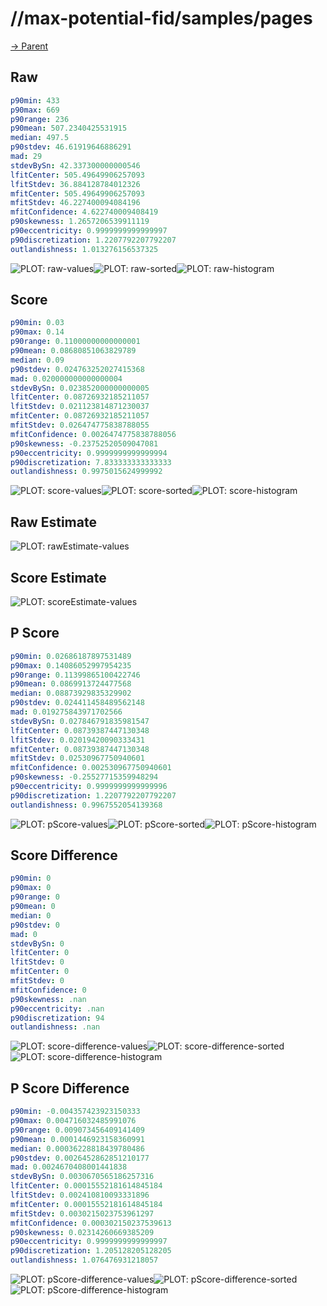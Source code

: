 
# //max-potential-fid/samples/pages

[→ Parent](../..)


## Raw


```yaml
p90min: 433
p90max: 669
p90range: 236
p90mean: 507.2340425531915
median: 497.5
p90stdev: 46.61919646886291
mad: 29
stdevBySn: 42.337300000000546
lfitCenter: 505.49649906257093
lfitStdev: 36.884128784012326
mfitCenter: 505.49649906257093
mfitStdev: 46.227400094084196
mfitConfidence: 4.622740009408419
p90skewness: 1.2657206539911119
p90eccentricity: 0.9999999999999997
p90discretization: 1.2207792207792207
outlandishness: 1.013276156537325

```

![PLOT: raw-values](./raw/values.svg)![PLOT: raw-sorted](./raw/sorted.svg)![PLOT: raw-histogram](./raw/histogram.svg)
## Score


```yaml
p90min: 0.03
p90max: 0.14
p90range: 0.11000000000000001
p90mean: 0.08680851063829789
median: 0.09
p90stdev: 0.024763252027415368
mad: 0.020000000000000004
stdevBySn: 0.023852000000000005
lfitCenter: 0.08726932185211057
lfitStdev: 0.021123814871230037
mfitCenter: 0.08726932185211057
mfitStdev: 0.026474775838788055
mfitConfidence: 0.0026474775838788056
p90skewness: -0.23752520509047081
p90eccentricity: 0.9999999999999994
p90discretization: 7.833333333333333
outlandishness: 0.9975015624999992

```

![PLOT: score-values](./score/values.svg)![PLOT: score-sorted](./score/sorted.svg)![PLOT: score-histogram](./score/histogram.svg)
## Raw Estimate

![PLOT: rawEstimate-values](./rawEstimate/values.svg)
## Score Estimate

![PLOT: scoreEstimate-values](./scoreEstimate/values.svg)
## P Score


```yaml
p90min: 0.02686187897531489
p90max: 0.14086052997954235
p90range: 0.11399865100422746
p90mean: 0.0869913724477568
median: 0.08873929835329902
p90stdev: 0.024411458489562148
mad: 0.019275843971702566
stdevBySn: 0.027846791835981547
lfitCenter: 0.08739387447130348
lfitStdev: 0.02019420090333431
mfitCenter: 0.08739387447130348
mfitStdev: 0.02530967750940601
mfitConfidence: 0.002530967750940601
p90skewness: -0.25527715359948294
p90eccentricity: 0.9999999999999996
p90discretization: 1.2207792207792207
outlandishness: 0.9967552054139368

```

![PLOT: pScore-values](./pScore/values.svg)![PLOT: pScore-sorted](./pScore/sorted.svg)![PLOT: pScore-histogram](./pScore/histogram.svg)
## Score Difference


```yaml
p90min: 0
p90max: 0
p90range: 0
p90mean: 0
median: 0
p90stdev: 0
mad: 0
stdevBySn: 0
lfitCenter: 0
lfitStdev: 0
mfitCenter: 0
mfitStdev: 0
mfitConfidence: 0
p90skewness: .nan
p90eccentricity: .nan
p90discretization: 94
outlandishness: .nan

```

![PLOT: score-difference-values](./score-difference/values.svg)![PLOT: score-difference-sorted](./score-difference/sorted.svg)![PLOT: score-difference-histogram](./score-difference/histogram.svg)
## P Score Difference


```yaml
p90min: -0.004357423923150333
p90max: 0.004716032485991076
p90range: 0.009073456409141409
p90mean: 0.0001446923158360991
median: 0.00036228818439780486
p90stdev: 0.0026452862851210177
mad: 0.0024670408001441838
stdevBySn: 0.0030670565186257316
lfitCenter: 0.00015552181614845184
lfitStdev: 0.002410810093331896
mfitCenter: 0.00015552181614845184
mfitStdev: 0.0030215023753961297
mfitConfidence: 0.000302150237539613
p90skewness: 0.02314260669385209
p90eccentricity: 0.9999999999999997
p90discretization: 1.205128205128205
outlandishness: 1.076476931218057

```

![PLOT: pScore-difference-values](./pScore-difference/values.svg)![PLOT: pScore-difference-sorted](./pScore-difference/sorted.svg)![PLOT: pScore-difference-histogram](./pScore-difference/histogram.svg)